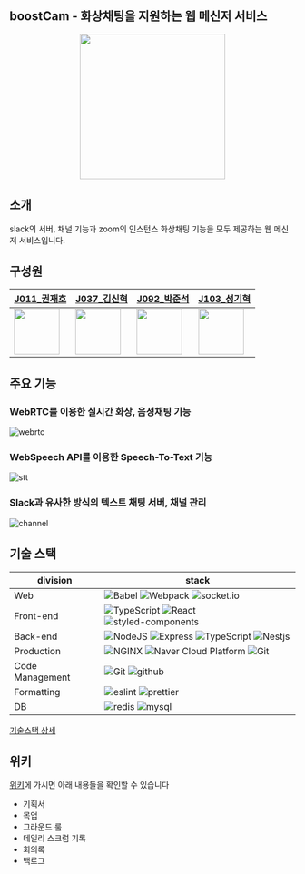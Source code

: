 ## boostCam - 화상채팅을 지원하는 웹 메신저 서비스
<div style="text-align:center">
  <img src="https://user-images.githubusercontent.com/49611158/142761395-c4b835e9-ba0c-4549-b4ad-6b0f13cc3e35.png" width=256/>
</div>

## 소개
slack의 서버, 채널 기능과 zoom의 인스턴스 화상채팅 기능을 모두 제공하는 웹 메신저 서비스입니다.

## 구성원
|[J011_권재호](https://github.com/korung3195)|[J037_김신혁](https://github.com/rlatls1997)|[J092_박준석](https://github.com/Suppplier?tab=repositories)|[J103_성기혁](https://github.com/kihyuk-sung)|
|------|---|---|------|
|<img src="https://avatars.githubusercontent.com/u/76931330?v=4" width="80"> |<img src="https://avatars.githubusercontent.com/u/62635664?v=4" width="80">|<img src="https://avatars.githubusercontent.com/u/49611158?v=4" width="80">|<img src="https://avatars.githubusercontent.com/u/75236235?v=4" width="80">|


## 주요 기능
### WebRTC를 이용한 실시간 화상, 음성채팅 기능
![webrtc](https://user-images.githubusercontent.com/76931330/144179395-9a706456-062f-420c-92da-71f82211de1c.gif)

### WebSpeech API를 이용한 Speech-To-Text 기능
![stt](https://user-images.githubusercontent.com/76931330/144179406-eae4235d-eb2d-47ae-a9ca-0c08bb31af8c.gif)

### Slack과 유사한 방식의 텍스트 채팅 서버, 채널 관리
![channel](https://user-images.githubusercontent.com/76931330/144179409-844f97f5-403c-4a9c-a15a-1290a53b366f.gif)


## 기술 스택
| division        | stack                             |
| --------------- | --------------------------------- |
| Web             | ![Babel](https://img.shields.io/badge/babel-yellow?logo=babel&colorA=gray) ![Webpack](https://img.shields.io/badge/webpack-skyblue?logo=webpack&colorA=gray)  ![socket.io](https://img.shields.io/badge/socket.io-lightgray?logo=socket.io&colorA=gray)                  |
| Front-end       | ![TypeScript](https://img.shields.io/badge/TypeScript-blue?logo=TypeScript&colorA=gray) ![React](https://img.shields.io/badge/React-lightblue?logo=React&colorA=gray) ![styled-components](https://img.shields.io/badge/%F0%9F%92%85%20styled--components-orange.svg?colorB=daa357)|
| Back-end        | ![NodeJS](https://img.shields.io/badge/node.js-green?logo=node.js&colorA=gray) ![Express](https://img.shields.io/badge/Express-9cf?logo=express&colorA=gray) ![TypeScript](https://img.shields.io/badge/TypeScript-blue?logo=TypeScript&colorA=gray) ![Nestjs](https://img.shields.io/badge/NestJS-red?logo=NestJS&colorA=gray)|
| Production      | ![NGINX](https://img.shields.io/badge/NGINX-green?logo=NginX&colorA=gray) ![Naver Cloud Platform](https://img.shields.io/badge/NCP-compact_server-9cf&color=brightgreen) ![Git](https://img.shields.io/badge/GitHub_Actions-purple?logo=github&colorA=gray)              |
| Code Management | ![Git](https://img.shields.io/badge/Git-red?logo=Git&colorA=gray) ![github](https://img.shields.io/badge/GitHub-lightgray?logo=github&colorA=gray)                      |
| Formatting      | ![eslint](https://img.shields.io/badge/eslint-purple?logo=eslint&colorA=gray)  ![prettier](https://img.shields.io/badge/prettier-yellow?logo=prettier&colorA=gray)       |
| DB | ![redis](https://img.shields.io/badge/redis-red?logo=redis&colorA=gray) ![mysql](https://img.shields.io/badge/mysql-blue?logo=mySQL&colorA=gray) |

[기술스택 상세]((https://github.com/boostcampwm-2021/web07-boostCam/wiki/Tech-Stack))


## 위키
[위키](https://github.com/boostcampwm-2021/web07-boostCam/wiki)에 가시면 아래 내용들을 확인할 수 있습니다
 - 기획서
 - 목업
 - 그라운드 룰
 - 데일리 스크럼 기록
 - 회의록
 - 백로그
